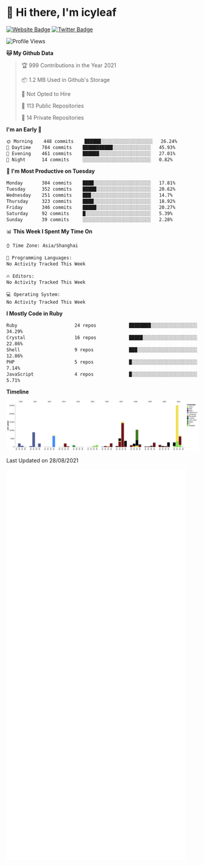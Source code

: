 # 👋 Hi there, I'm icyleaf

[![Website Badge](https://img.shields.io/badge/-icyleaf.com-444444?style=flat&logo=Google-Chrome&logoColor=f2f2f2&link=https://icyleaf.com)](https://icyleaf.com)
[![Twitter Badge](https://img.shields.io/badge/-@icyleaf-1da1f2?style=flat&labelColor=1ca0f1&logo=twitter&logoColor=white&link=https://twitter.com/icyleaf)](https://twitter.com/icyleaf)

<!--START_SECTION:waka-->
![Profile Views](http://img.shields.io/badge/Profile%20Views-1-blue)

**🐱 My Github Data** 

> 🏆 999 Contributions in the Year 2021
 > 
> 📦 1.2 MB Used in Github's Storage 
 > 
> 🚫 Not Opted to Hire
 > 
> 📜 113 Public Repositories 
 > 
> 🔑 14 Private Repositories  
 > 
**I'm an Early 🐤** 

```text
🌞 Morning    448 commits    ██████░░░░░░░░░░░░░░░░░░░   26.24% 
🌆 Daytime    784 commits    ███████████░░░░░░░░░░░░░░   45.93% 
🌃 Evening    461 commits    ██████░░░░░░░░░░░░░░░░░░░   27.01% 
🌙 Night      14 commits     ░░░░░░░░░░░░░░░░░░░░░░░░░   0.82%

```
📅 **I'm Most Productive on Tuesday** 

```text
Monday       304 commits    ████░░░░░░░░░░░░░░░░░░░░░   17.81% 
Tuesday      352 commits    █████░░░░░░░░░░░░░░░░░░░░   20.62% 
Wednesday    251 commits    ███░░░░░░░░░░░░░░░░░░░░░░   14.7% 
Thursday     323 commits    ████░░░░░░░░░░░░░░░░░░░░░   18.92% 
Friday       346 commits    █████░░░░░░░░░░░░░░░░░░░░   20.27% 
Saturday     92 commits     █░░░░░░░░░░░░░░░░░░░░░░░░   5.39% 
Sunday       39 commits     ░░░░░░░░░░░░░░░░░░░░░░░░░   2.28%

```


📊 **This Week I Spent My Time On** 

```text
⌚︎ Time Zone: Asia/Shanghai

💬 Programming Languages: 
No Activity Tracked This Week

🔥 Editors: 
No Activity Tracked This Week

💻 Operating System: 
No Activity Tracked This Week

```

**I Mostly Code in Ruby** 

```text
Ruby                     24 repos            ████████░░░░░░░░░░░░░░░░░   34.29% 
Crystal                  16 repos            █████░░░░░░░░░░░░░░░░░░░░   22.86% 
Shell                    9 repos             ███░░░░░░░░░░░░░░░░░░░░░░   12.86% 
PHP                      5 repos             █░░░░░░░░░░░░░░░░░░░░░░░░   7.14% 
JavaScript               4 repos             █░░░░░░░░░░░░░░░░░░░░░░░░   5.71%

```


**Timeline**

![Chart not found](https://raw.githubusercontent.com/icyleaf/icyleaf/main/charts/bar_graph.png) 


 Last Updated on 28/08/2021
<!--END_SECTION:waka-->

![Metrics](https://github.com/icyleaf/icyleaf/blob/main/github-metrics.svg)
